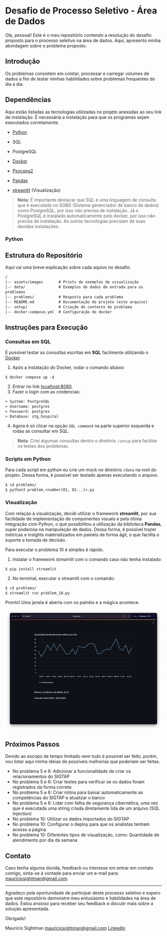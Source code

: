 # Desafio de Processo Seletivo - Área de Dados

Olá, pessoal! Este é o meu repositório contendo a resolução do desafio proposto para o processo seletivo na área de dados. Aqui, apresento minha abordagem sobre o problema proposto.

## Introdução

Os problemas consistem em coletar, processar e carregar volumes de dados a fim de testar minhas habilidades sobre problemas frequentes do dia a dia.

## Dependências

Aqui estão listadas as tecnologias utilizadas no projeto anexadas ao seu link de instalação. É necessária a instalação para que os programas sejam executados corretamente.

- [Python](https://www.python.org/downloads/)

- SQL

- PostgreSQL

- [Docker](https://www.docker.com/)

- [Psycopg2](https://www.psycopg.org/docs/install.html#quick-install)

- [Pandas](https://pandas.pydata.org/docs/getting_started/install.html#installing-from-pypi)

- [streamlit](https://streamlit.io/) (Visualização)

> **Nota:** É importante destacar que SQL é uma linguagem de consulta que é executada no SGBD (Sistema gerenciador de banco de dados) como PostgreSQL, por isso não precisa de instalação. Já o PostgreSQL é instalado automaticamente pelo docker, por isso não precisa de instalação. As outras tecnologias precisam de suas devidas instalações.

### Python

## Estrutura do Repositório

Aqui vai uma breve explicação sobre cada aquivo no desafio.

```
/
|-- assets/images		# Prints de exemplos de visualização
|-- data/				# Exemplos de dados de entrada para os problemas
|-- problems/       	# Resposta para cada problema
|-- README.md   		# Documentação do projeto (este arquivo)
|-- setup/      		# Criação do contexto do problema
|-- docker-compose.yml  # Configuração do docker
```

## Instruções para Execução

### Consultas em SQL

É possível testar as consultas escritas em **SQL** facilmente utilizando o [Docker](https://www.docker.com/).

1.  Após a instalação do Docker, rodar o comando abaixo:

```
$ docker compose up -d
```

2.  Entrar no link [localhost:8080](http://localhost:8080/).
3.  Fazer o login com as credencias:

```
> System: PostgreSQL
> Username: postgres
> Password: postgres
> Database: stg_hospital
```

4.  Agora é só clicar na opção `SQL command` na parte superior esquerda e rodas as consultar em SQL.

> **Nota**: Criei algumas consultas dentro o diretório `/setup` para facilitar os testes dos problemas.

### Scripts em Python

Para cada script em python eu crie um mock no diretório `/data` na root do projeto. Dessa forma, é possível ser testado apenas executando o arquivo.

```
$ cd problems/
$ python3 problem_<number[01, 02...]>.py
```

### Visualização

Com relação à visualização, decidi utilizar o framework **streamlit**, por sua facilidade de implementação de componentes visuais e pela ótima integração com Python, o que possibilitou a utilização da biblioteca **Pandas**, super poderosa na manipulação de dados. Dessa forma, é possível trazer métricas e insights materializados em painéis de forma ágil, o que facilita o suporte a tomada de decisão.

Para executar o problema 10 é simples é rápido.

1. Instalar o framework streamlit com o comando caso não tenha instalado:

```
$ pip install streamlit
```

2. No terminal, executar o streamlit com o comando:

```
$ cd problems/
$ streamlit run problem_10.py
```

Pronto! Uma janela é aberta com os painéis e a mágica acontece.

![Exemplo de visualização](./assets/images/problem_10_random_dates_0.png)

## Próximos Passos

Devido ao escopo de tempo limitado nem tudo é possível ser feito, porém, vou listar aqui minha ideias de possíveis melhorias que poderiam ser feitas.

- No problema 5 e 6: Adicionar a funcionalidade de criar os relacionamentos do SIGTAP
- No problema 5 e 6: Criar testes para verificar se os dados foram registrados da forma correta
- No problema 5 e 6: Criar rotina para baixar automaticamente as competências do SIGTAP e atualizar o banco
- No problema 5 e 6: Lidar com falha de segurança cibernética, uma vez que é executada uma string criada diretamente lida de um arquivo (SQL Injection)
- No problema 10: Utilizar os dados importados do SIGTAP
- No problema 10: Configurar o deploy para que os analistas tenham acesso a página
- No problema 10: Diferentes tipos de visualização, como: Quantidade de atendimento por dia da semana

## Contato

Caso tenha alguma dúvida, feedback ou interesse em entrar em contato comigo, sinta-se à vontade para enviar um e-mail para: mauriciosightman@gmail.com.

---

Agradeço pela oportunidade de participar deste processo seletivo e espero que este repositório demonstre meu entusiasmo e habilidades na área de dados. Estou ansioso para receber seu feedback e discutir mais sobre a solução apresentada.

Obrigado!

Maurício Sightman
mauriciosightman@gmail.com
[LinkedIn](www.linkedin.com/in/mauricio-sightman-a74759212)
